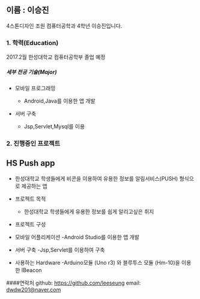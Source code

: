 ## **이름 : 이승진**
4스톤디자인 조원 컴퓨터공학과 4학년 이승진입니다.

### **1. 학력(Education)**

2017.2월 한성대학교 컴퓨터공학부 졸업 예정

##### 세부 전공 기술(Major)


* 모바일 프로그래밍
  * Android,Java를 이용한 앱 개발

* 서버 구축
  * Jsp,Servlet,Mysql를 이용



### **2. 진행중인 프로젝트**

## HS Push app 
- 한성대학교 학생들에게 비콘을 이용하여 유용한 정보를 알림서비스(PUSH) 형식으로 제공하는 앱 


* 프로젝트 목적
  * 한성대학교 학생들에게 유용한 정보를 쉽게 알리고싶은 취지

* 프로젝트 구성

 + 모바일 어플리케이션
  -Android Studio를 이용한 앱 개발

 + 서버 구축
  -Jsp,Servlet를 이용하여 구축
  
 + 사용하는 Hardware 
  -Arduino모듈 (Uno r3) 와 블루투스 모듈 (Hm-10)을 이용한 IBeacon 
 
  



####연락처
github: https://github.com/leeseung 
email: dwdw201@naver.com
